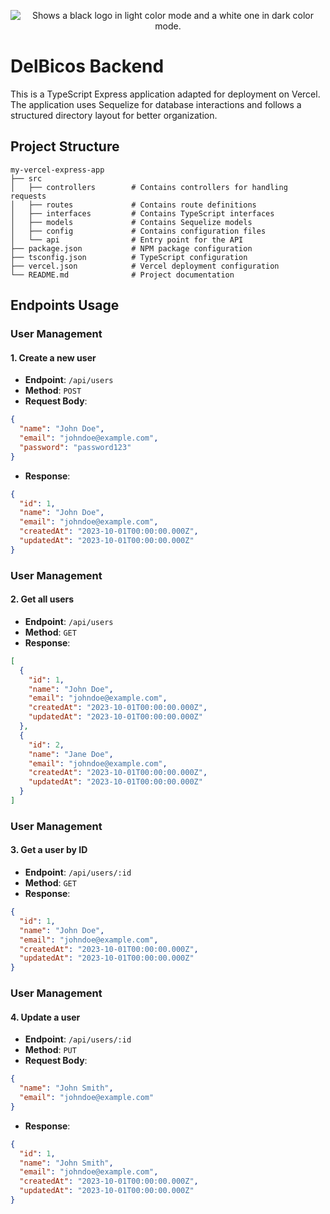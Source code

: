 <p align="center">
    <picture>
      <source media="(prefers-color-scheme: dark)" srcset="https://github.com/user-attachments/assets/8f678029-be34-4be1-83f3-4c7fd21eb035">
      <source media="(prefers-color-scheme: light)" srcset="https://github.com/user-attachments/assets/2a47dadf-6288-4ae8-a0a7-d066e3ccf52a">
      <img alt="Shows a black logo in light color mode and a white one in dark color mode." src="https://user-images.githubusercontent.com/25423296/163456779-a8556205-d0a5-45e2-ac17-42d089e3c3f8.png">
    </picture>
</p>


# DelBicos Backend

This is a TypeScript Express application adapted for deployment on Vercel. The application uses Sequelize for database interactions and follows a structured directory layout for better organization.

## Project Structure

```
my-vercel-express-app
├── src
│   ├── controllers        # Contains controllers for handling requests
│   ├── routes             # Contains route definitions
│   ├── interfaces         # Contains TypeScript interfaces
│   ├── models             # Contains Sequelize models
│   ├── config             # Contains configuration files
│   └── api                # Entry point for the API
├── package.json           # NPM package configuration
├── tsconfig.json          # TypeScript configuration
├── vercel.json            # Vercel deployment configuration
└── README.md              # Project documentation
```

## Endpoints Usage

### User Management

#### 1. Create a new user

- **Endpoint**: `/api/users`
- **Method**: `POST`
- **Request Body**:

```json
{
  "name": "John Doe",
  "email": "johndoe@example.com",
  "password": "password123"
}
```

- **Response**:

```json
{
  "id": 1,
  "name": "John Doe",
  "email": "johndoe@example.com",
  "createdAt": "2023-10-01T00:00:00.000Z",
  "updatedAt": "2023-10-01T00:00:00.000Z"
}
```

### User Management

#### 2. Get all users

- **Endpoint**: `/api/users`
- **Method**: `GET`
- **Response**:

```json
[
  {
    "id": 1,
    "name": "John Doe",
    "email": "johndoe@example.com",
    "createdAt": "2023-10-01T00:00:00.000Z",
    "updatedAt": "2023-10-01T00:00:00.000Z"
  },
  {
    "id": 2,
    "name": "Jane Doe",
    "email": "johndoe@example.com",
    "createdAt": "2023-10-01T00:00:00.000Z",
    "updatedAt": "2023-10-01T00:00:00.000Z"
  }
]
```

### User Management

#### 3. Get a user by ID

- **Endpoint**: `/api/users/:id`
- **Method**: `GET`
- **Response**:

```json
{
  "id": 1,
  "name": "John Doe",
  "email": "johndoe@example.com",
  "createdAt": "2023-10-01T00:00:00.000Z",
  "updatedAt": "2023-10-01T00:00:00.000Z"
}
```

### User Management

#### 4. Update a user

- **Endpoint**: `/api/users/:id`
- **Method**: `PUT`
- **Request Body**:

```json
{
  "name": "John Smith",
  "email": "johndoe@example.com"
}
```

- **Response**:

```json
{
  "id": 1,
  "name": "John Smith",
  "email": "johndoe@example.com",
  "createdAt": "2023-10-01T00:00:00.000Z",
  "updatedAt": "2023-10-01T00:00:00.000Z"
}
```
